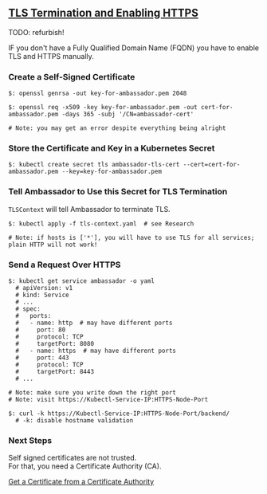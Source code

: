 ## [TLS Termination and Enabling HTTPS](https://www.getambassador.io/docs/latest/howtos/tls-termination/)

TODO: refurbish!

IF you don't have a Fully Qualified Domain Name (FQDN) you have to enable TLS and HTTPS manually.  

### Create a Self-Signed Certificate

```
$: openssl genrsa -out key-for-ambassador.pem 2048

$: openssl req -x509 -key key-for-ambassador.pem -out cert-for-ambassador.pem -days 365 -subj '/CN=ambassador-cert'

# Note: you may get an error despite everything being alright
```

### Store the Certificate and Key in a Kubernetes Secret

```
$: kubectl create secret tls ambassador-tls-cert --cert=cert-for-ambassador.pem --key=key-for-ambassador.pem
```

### Tell Ambassador to Use this Secret for TLS Termination

`TLSContext` will tell Ambassador to terminate TLS.  

```
$: kubectl apply -f tls-context.yaml  # see Research

# Note: if hosts is ['*'], you will have to use TLS for all services; plain HTTP will not work!
```

### Send a Request Over HTTPS

```
$: kubectl get service ambassador -o yaml
  # apiVersion: v1
  # kind: Service
  # ...
  # spec:
  #   ports:
  #   - name: http  # may have different ports
  #     port: 80
  #     protocol: TCP
  #     targetPort: 8080
  #   - name: https  # may have different ports
  #     port: 443
  #     protocol: TCP
  #     targetPort: 8443
  # ...
```

```
# Note: make sure you write down the right port
# Note: visit https://Kubectl-Service-IP:HTTPS-Node-Port

$: curl -k https://Kubectl-Service-IP:HTTPS-Node-Port/backend/
  # -k: disable hostname validation
```

### Next Steps

Self signed certificates are not trusted.  
For that, you need a Certificate Authority (CA).  

[Get a Certificate from a Certificate Authority](../CertManagerAmbassador)

